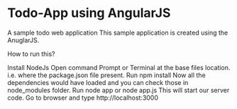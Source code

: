# Todo-App using AngularJS
A sample todo web application
This sample application is created using the AnuglarJS.

How to run this?

Install NodeJs
Open command Prompt or Terminal at the base files location. i.e. where the package.json file present.
Run npm install
Now all the dependencies would have loaded and you can check those in node_modules folder.
Run node app  or node app.js
This will start our server code. 
Go to browser and type http://localhost:3000
